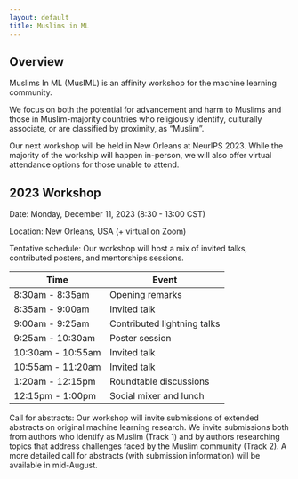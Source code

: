 ```yaml
---
layout: default
title: Muslims in ML
---
```


<!-- Click here to view the stream, and to join the chat: [https://neurips.cc/virtual/2020/protected/affinity_workshop_19591.html](https://neurips.cc/virtual/2020/protected/affinity_workshop_19591.html) -->

## Overview

Muslims In ML (MusIML) is an affinity workshop for the machine learning community. 

We focus on both the potential for advancement and harm to Muslims and those in Muslim-majority countries who religiously identify, culturally associate, or are classified by proximity, as “Muslim”.

Our next workshop will be held in New Orleans at NeurIPS 2023. While the majority of the workship will happen in-person, we will also offer virtual attendance options for those unable to attend.

## 2023 Workshop

Date: Monday, December 11, 2023 (8:30 - 13:00 CST)

Location: New Orleans, USA (+ virtual on Zoom)

Tentative schedule: Our workshop will host a mix of invited talks, contributed posters, and mentorships sessions. 

| Time               | Event                        |
| ------------------ | ---------------------------- |
| 8:30am  - 8:35am   | Opening remarks              |
| 8:35am  - 9:00am   | Invited talk                 | 
| 9:00am  - 9:25am   | Contributed lightning talks  | 
| 9:25am  - 10:30am  | Poster session               | 
| 10:30am - 10:55am  | Invited talk                 | 
| 10:55am - 11:20am  | Invited talk                 | 
| 1:20am - 12:15pm   | Roundtable discussions       | 
| 12:15pm - 1:00pm   | Social mixer and lunch       | 

Call for abstracts: Our workshop will invite submissions of extended abstracts on original machine learning research. We invite submissions both from authors who identify as Muslim (Track 1) and by authors researching topics that address challenges faced by the Muslim community (Track 2). A more detailed call for abstracts (with submission information) will be available in mid-August.

<!-- The workshop will run on Tuesday, December 8, 2020 from 10:30AM - 1:30PM EST.  -->

<!-- We will feature a combination of pre-recorded and live talks, followed by a panel discussion with authors on the intersection of policy, technology, and Muslim communities.  -->
